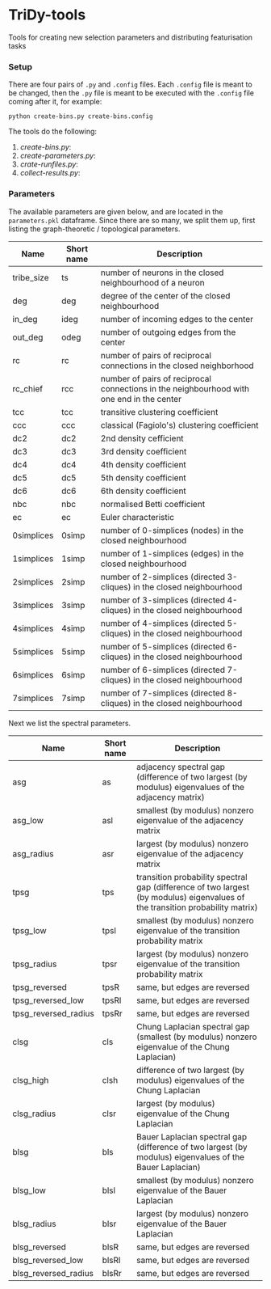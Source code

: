 # TriDy-tools
Tools for creating new selection parameters and distributing featurisation tasks

### Setup

There are four pairs of `.py` and `.config` files. Each `.config` file is meant to be changed, then the `.py` file is meant to be executed with the `.config` file coming after it, for example:

    python create-bins.py create-bins.config
    
The tools do the following:
1. *create-bins.py*: 
2. *create-parameters.py*:
3. *crate-runfiles.py*:
4. *collect-results.py*:

### Parameters

The available parameters are given below, and are located in the `parameters.pkl` dataframe. Since there are so many, we split them up, first listing the graph-theoretic / topological parameters.

| Name | Short name | Description |
| --- | --- | --- |
| tribe_size | ts | number of neurons in the closed neighbourhood of a neuron | 
| deg | deg | degree of the center of the closed neighbourhood |
| in_deg | ideg | number of incoming edges to the center |
| out_deg | odeg | number of outgoing edges from the center |
| rc | rc | number of pairs of reciprocal connections in the closed neighborhood |
| rc_chief | rcc | number of pairs of reciprocal connections in the neighbourhood with one end in the center |
| tcc | tcc | transitive clustering coefficient |
| ccc | ccc | classical (Fagiolo's) clustering coefficient |
| dc2 | dc2 | 2nd density cefficient |
| dc3 | dc3 | 3rd density coefficient |
| dc4 | dc4 | 4th density coefficient | 
| dc5 | dc5 | 5th density coefficient |
| dc6 | dc6 | 6th density coefficient |
| nbc | nbc | normalised Betti coefficient |
| ec | ec | Euler characteristic | 
| 0simplices | 0simp | number of 0-simplices (nodes) in the closed neighbourhood |
| 1simplices | 1simp | number of 1-simplices (edges) in the closed neighbourhood |
| 2simplices | 2simp | number of 2-simplices (directed 3-cliques) in the closed neighbourhood |
| 3simplices | 3simp | number of 3-simplices (directed 4-cliques) in the closed neighbourhood |
| 4simplices | 4simp | number of 4-simplices (directed 5-cliques) in the closed neighbourhood |
| 5simplices | 5simp | number of 5-simplices (directed 6-cliques) in the closed neighbourhood |
| 6simplices | 6simp | number of 6-simplices (directed 7-cliques) in the closed neighbourhood |
| 7simplices | 7simp | number of 7-simplices (directed 8-cliques) in the closed neighbourhood |

Next we list the spectral parameters.

| Name | Short name | Description |
| --- | --- | --- |
| asg | as | adjacency spectral gap (difference of two largest (by modulus) eigenvalues of the adjacency matrix) |
| asg_low | asl | smallest (by modulus) nonzero eigenvalue of the adjacency matrix |
| asg_radius | asr | largest (by modulus) nonzero eigenvalue of the adjacency matrix |
| tpsg | tps | transition probability spectral gap (difference of two largest (by modulus) eigenvalues of the transition probability matrix) |
| tpsg_low | tpsl | smallest (by modulus) nonzero eigenvalue of the transition probability matrix | 
| tpsg_radius | tpsr | largest (by modulus) nonzero eigenvalue of the transition probability matrix |
| tpsg_reversed | tpsR | same, but edges are reversed |
| tpsg_reversed_low | tpsRl | same, but edges are reversed |
| tpsg_reversed_radius | tpsRr | same, but edges are reversed | 
| clsg | cls | Chung Laplacian spectral gap (smallest (by modulus) nonzero eigenvalue of the Chung Laplacian) |
| clsg_high | clsh |  difference of two largest (by modulus) eigenvalues of the Chung Laplacian |
| clsg_radius | clsr | largest (by modulus) eigenvalue of the Chung Laplacian |
| blsg | bls | Bauer Laplacian spectral gap (difference of two largest (by modulus) eigenvalues of the Bauer Laplacian) |
| blsg_low | blsl | smallest (by modulus) nonzero eigenvalue of the Bauer Laplacian | 
| blsg_radius | blsr | largest (by modulus) nonzero eigenvalue of the Bauer Laplacian | 
| blsg_reversed | blsR | same, but edges are reversed |
| blsg_reversed_low | blsRl | same, but edges are reversed |
| blsg_reversed_radius | blsRr | same, but edges are reversed |
